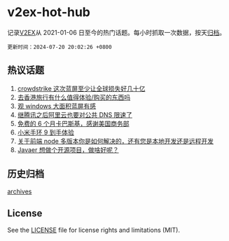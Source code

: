 # v2ex-hot-hub

 记录[V2EX](https://www.v2ex.com/)从 2021-01-06 日至今的热门话题。每小时抓取一次数据，按天[归档](archives)。

`更新时间：2024-07-20 20:02:26 +0800`

## 热议话题

1. [crowdstrike 这次蓝屏至少让全球损失好几十亿](https://www.v2ex.com/t/1058707)
1. [去香港旅行有什么值得体验/购买的东西吗](https://www.v2ex.com/t/1058746)
1. [观 windows 大面积蓝屏有感](https://www.v2ex.com/t/1058716)
1. [继腾讯之后阿里云也要对公共 DNS 限速了](https://www.v2ex.com/t/1058732)
1. [免费的 6 个月卡巴斯基，感谢美国商务部](https://www.v2ex.com/t/1058725)
1. [小米手环 9 到手体验](https://www.v2ex.com/t/1058766)
1. [关于前端 node 多版本你是如何解决的，还有您是本地开发还是远程开发](https://www.v2ex.com/t/1058772)
1. [Javaer 想做个开源项目，做啥好呢？](https://www.v2ex.com/t/1058722)

## 历史归档

[archives](archives)

## License

See the [LICENSE](LICENSE) file for license rights and limitations (MIT).
